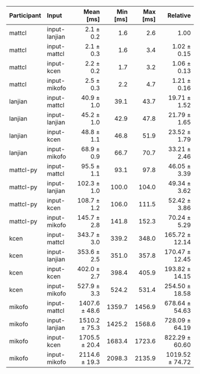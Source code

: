 | Participant | Input | Mean [ms] | Min [ms] | Max [ms] | Relative |
|:---|:---|---:|---:|---:|---:|
| mattcl | input-lanjian | 2.1 ± 0.2 | 1.6 | 2.6 | 1.00 |
| mattcl | input-mattcl | 2.1 ± 0.3 | 1.6 | 3.4 | 1.02 ± 0.15 |
| mattcl | input-kcen | 2.2 ± 0.2 | 1.7 | 3.2 | 1.06 ± 0.13 |
| mattcl | input-mikofo | 2.5 ± 0.3 | 2.2 | 4.7 | 1.21 ± 0.16 |
| lanjian | input-mattcl | 40.9 ± 1.0 | 39.1 | 43.7 | 19.71 ± 1.52 |
| lanjian | input-lanjian | 45.2 ± 1.0 | 42.9 | 47.8 | 21.79 ± 1.65 |
| lanjian | input-kcen | 48.8 ± 1.1 | 46.8 | 51.9 | 23.52 ± 1.79 |
| lanjian | input-mikofo | 68.9 ± 0.9 | 66.7 | 70.7 | 33.21 ± 2.46 |
| mattcl-py | input-mattcl | 95.5 ± 1.1 | 93.1 | 97.8 | 46.05 ± 3.39 |
| mattcl-py | input-lanjian | 102.3 ± 1.0 | 100.0 | 104.0 | 49.34 ± 3.62 |
| mattcl-py | input-kcen | 108.7 ± 1.2 | 106.0 | 111.5 | 52.42 ± 3.86 |
| mattcl-py | input-mikofo | 145.7 ± 2.8 | 141.8 | 152.3 | 70.24 ± 5.29 |
| kcen | input-mattcl | 343.7 ± 3.0 | 339.2 | 348.0 | 165.72 ± 12.14 |
| kcen | input-lanjian | 353.6 ± 2.5 | 351.0 | 357.8 | 170.47 ± 12.45 |
| kcen | input-kcen | 402.0 ± 2.7 | 398.4 | 405.9 | 193.82 ± 14.15 |
| kcen | input-mikofo | 527.9 ± 3.3 | 524.2 | 531.4 | 254.50 ± 18.58 |
| mikofo | input-mattcl | 1407.6 ± 48.6 | 1359.7 | 1456.9 | 678.64 ± 54.63 |
| mikofo | input-lanjian | 1510.2 ± 75.3 | 1425.2 | 1568.6 | 728.09 ± 64.19 |
| mikofo | input-kcen | 1705.5 ± 20.4 | 1683.4 | 1723.6 | 822.29 ± 60.60 |
| mikofo | input-mikofo | 2114.6 ± 19.3 | 2098.3 | 2135.9 | 1019.52 ± 74.72 |
